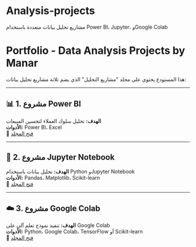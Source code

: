 # Analysis-projects
مشاريع تحليل بيانات متعددة باستخدام Power BI، Jupyter، وGoogle Colab
# Portfolio - Data Analysis Projects by Manar

هذا المستودع يحتوي على مجلد "مشاريع التحليل" الذي يضم ثلاثة مشاريع تحليل بيانات:

---

## 📊 1. مشروع Power BI  
**الهدف:** تحليل سلوك العملاء لتحسين المبيعات  
**الأدوات:** Power BI، Excel  
🔗 [فتح المجلد](./مشاريع%20التحليل/Power%20BI%20P)

---

## 🧮 2. مشروع Jupyter Notebook  
**الهدف:** تحليل بيانات باستخدام Python وJupyter Notebook  
**الأدوات:** Pandas، Matplotlib، Scikit-learn  
🔗 [فتح المجلد](./مشاريع%20التحليل/Jupyter%20p)

---

## ☁️ 3. مشروع Google Colab  
**الهدف:** تنفيذ نموذج تعلم آلي على Google Colab  
**الأدوات:** Python، Google Colab، TensorFlow أو Scikit-learn  
🔗 [فتح المجلد](./مشاريع%20التحليل/GOOGLE%20COLAB%20P)
